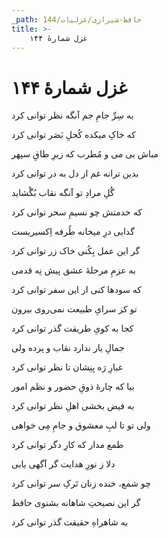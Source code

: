 ```yaml
---
_path: حافظ-شیرازی/غزلیات/144
title: >-
    غزل شمارهٔ ۱۴۴
---
```

# غزل شمارهٔ ۱۴۴

<div class="b" id="bn1"><div class="m1"><p>به سِرِّ جامِ جم آنگه نظر توانی کرد</p></div>
<div class="m2"><p>که خاکِ میکده کُحلِ بَصَر توانی کرد</p></div></div>
<div class="b" id="bn2"><div class="m1"><p>مباش بی می و مُطرب که زیرِ طاقِ سپهر</p></div>
<div class="m2"><p>بدین ترانه غم از دل به در توانی کرد</p></div></div>
<div class="b" id="bn3"><div class="m1"><p>گُلِ مرادِ تو آنگه نقاب بُگْشاید</p></div>
<div class="m2"><p>که خدمتش چو نسیمِ سحر توانی کرد</p></div></div>
<div class="b" id="bn4"><div class="m1"><p>گدایی درِ میخانه طُرفه اِکسیریست</p></div>
<div class="m2"><p>گر این عمل بِکُنی خاک زر توانی کرد</p></div></div>
<div class="b" id="bn5"><div class="m1"><p>به عزمِ مرحلهٔ عشق پیش نِه قدمی</p></div>
<div class="m2"><p>که سودها کنی ار این سفر توانی کرد</p></div></div>
<div class="b" id="bn6"><div class="m1"><p>تو کز سرایِ طبیعت نمی‌روی بیرون</p></div>
<div class="m2"><p>کجا به کویِ طریقت گذر توانی کرد</p></div></div>
<div class="b" id="bn7"><div class="m1"><p>جمالِ یار ندارد نقاب و پرده ولی</p></div>
<div class="m2"><p>غبارِ رَه بِنِشان تا نظر توانی کرد</p></div></div>
<div class="b" id="bn8"><div class="m1"><p>بیا که چارهٔ ذوقِ حضور و نظم امور</p></div>
<div class="m2"><p>به فیض بخشی اهلِ نظر توانی کرد</p></div></div>
<div class="b" id="bn9"><div class="m1"><p>ولی تو تا لبِ معشوق و جامِ مِی خواهی</p></div>
<div class="m2"><p>طمع مدار که کارِ دگر توانی کرد</p></div></div>
<div class="b" id="bn10"><div class="m1"><p>دلا ز نورِ هدایت گر آگهی یابی</p></div>
<div class="m2"><p>چو شمع، خنده زنان تَرکِ سر توانی کرد</p></div></div>
<div class="b" id="bn11"><div class="m1"><p>گر این نصیحتِ شاهانه بشنوی حافظ</p></div>
<div class="m2"><p>به شاهراهِ حقیقت گذر توانی کرد</p></div></div>

